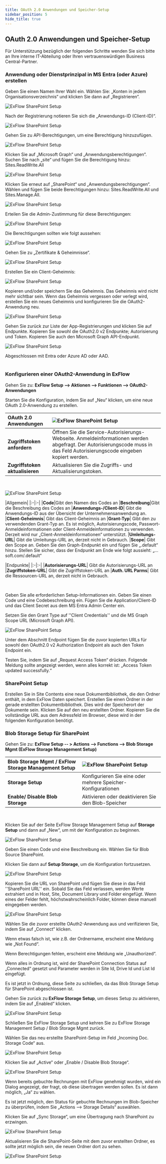 ```yaml
---
title: OAuth 2.0 Anwendungen und Speicher-Setup
sidebar_position: 5
hide_title: true
---
```

## OAuth 2.0 Anwendungen und Speicher-Setup

Für Unterstützung bezüglich der folgenden Schritte wenden Sie sich bitte an Ihre interne IT-Abteilung oder Ihren vertrauenswürdigen Business Central-Partner.

### Anwendung oder Dienstprinzipal in MS Entra (oder Azure) erstellen

Geben Sie einen Namen Ihrer Wahl ein. Wählen Sie: „Konten in jedem Organisationsverzeichnis“ und klicken Sie dann auf „Registrieren“.
 
![ExFlow SharePoint Setup](@site/static/img/media/sharepoint-setup-001.png)<br/>

Nach der Registrierung notieren Sie sich die „Anwendungs-ID (Client-ID)“.
 
![ExFlow SharePoint Setup](@site/static/img/media/sharepoint-setup-002.png)<br/>

Gehen Sie zu API-Berechtigungen, um eine Berechtigung hinzuzufügen.
 
![ExFlow SharePoint Setup](@site/static/img/media/sharepoint-setup-003.png)<br/>

Klicken Sie auf „Microsoft Graph“ und „Anwendungsberechtigungen“. <br/>
Suchen Sie nach „site“ und fügen Sie die Berechtigung hinzu: Sites.ReadWrite.All<br/>

 
![ExFlow SharePoint Setup](@site/static/img/media/sharepoint-setup-004.png)<br/>

Klicken Sie erneut auf „SharePoint“ und „Anwendungsberechtigungen“. <br/>
Wählen und fügen Sie beide Berechtigungen hinzu: Sites.ReadWrite.All und Sites.Manage.All. <br/>

 ![ExFlow SharePoint Setup](@site/static/img/media/sharepoint-setup-005.png)<br/>

Erteilen Sie die Admin-Zustimmung für diese Berechtigungen:

 
![ExFlow SharePoint Setup](@site/static/img/media/sharepoint-setup-006.png)<br/>

Die Berechtigungen sollten wie folgt aussehen:
 
![ExFlow SharePoint Setup](@site/static/img/media/sharepoint-setup-007.png)<br/>

Gehen Sie zu „Zertifikate & Geheimnisse“.
 
![ExFlow SharePoint Setup](@site/static/img/media/sharepoint-setup-008.png)<br/>

Erstellen Sie ein Client-Geheimnis:
 
![ExFlow SharePoint Setup](@site/static/img/media/sharepoint-setup-009.png)<br/>

Kopieren und/oder speichern Sie das Geheimnis. Das Geheimnis wird nicht mehr sichtbar sein. Wenn das Geheimnis vergessen oder verlegt wird, erstellen Sie ein neues Geheimnis und konfigurieren Sie die OAuth2-Anwendung neu.
 
![ExFlow SharePoint Setup](@site/static/img/media/sharepoint-setup-010.png)<br/>

Gehen Sie zurück zur Liste der App-Registrierungen und klicken Sie auf Endpunkte.
Kopieren Sie sowohl die OAuth2.0 v2 Endpunkte; Autorisierung und Token. Kopieren Sie auch den Microsoft Graph API-Endpunkt.
<br/>

![ExFlow SharePoint Setup](@site/static/img/media/sharepoint-setup-011.png)<br/>

Abgeschlossen mit Entra oder Azure AD oder AAD.<br/><br/>

### Konfigurieren einer OAuth2-Anwendung in ExFlow

Gehen Sie zu: **ExFlow Setup --> Aktionen --> Funktionen --> OAuth2-Anwendungen**

Starten Sie die Konfiguration, indem Sie auf „Neu“ klicken, um eine neue OAuth 2.0-Anwendung zu erstellen.
 

| OAuth 2.0 Anwendungen|![ExFlow SharePoint Setup](@site/static/img/media/oauth-application-001.png)
|:-|:-|
|**Zugriffstoken anfordern**|Öffnen Sie die Service-Autorisierungs-Webseite. Anmeldeinformationen werden abgefragt. Der Autorisierungscode muss in das Feld Autorisierungscode eingeben kopiert werden.
|**Zugriffstoken aktualisieren**|Aktualisieren Sie die Zugriffs- und Aktualisierungstoken.
<br/>

![ExFlow SharePoint Setup](@site/static/img/media/oauth-application-002.png)<br/>

|Allgemein|
|:-|:-|
|**Code**|Gibt den Namen des Codes an
|**Beschreibung**|Gibt die Beschreibung des Codes an
|**Anwendungs-/Client-ID**| Gibt die Anwendungs-ID aus der Übersicht der Unternehmensanwendung an.
|**Client-Geheimnis**| Gibt das Client-Geheimnis an
|**Grant-Typ**| Gibt den zu verwendenden Grant-Typ an. Es ist möglich, Autorisierungscode, Passwort-Anmeldeinformationen oder Client-Anmeldeinformationen zu verwenden. Derzeit wird nur „Client-Anmeldeinformationen“ unterstützt.
|**Umleitungs-URL**| Gibt die Umleitungs-URL an, derzeit nicht in Gebrauch.
|**Scope**| Gibt den Scope an. Geben Sie den Graph-Endpunkt ein und fügen Sie „.default“ hinzu. Stellen Sie sicher, dass der Endpunkt am Ende wie folgt aussieht: „…soft.com/.default“
<br/>

|Endpunkte|
|:-|:-|
|**Autorisierungs-URL**| Gibt die Autorisierungs-URL an
|**Zugriffstoken-URL**| Gibt die Zugriffstoken-URL an
|**Auth. URL Parms**| Gibt die Ressourcen-URL an, derzeit nicht in Gebrauch.

<br/>

Geben Sie alle erforderlichen Setup-Informationen ein. Geben Sie einen Code und eine Codebeschreibung ein. Fügen Sie die Application/Client-ID und das Client Secret aus dem MS Entra Admin Center ein.

Setzen Sie den Grant Type auf ''Client Credentials'' und die MS Graph Scope URL (Microsoft Graph API). <br/>

![ExFlow SharePoint Setup](@site/static/img/media/oauth-application-003.png)<br/>

Unter dem Abschnitt Endpoint fügen Sie die zuvor kopierten URLs für sowohl den OAuth2.0 v2 Authorization Endpoint als auch den Token Endpoint ein. <br/>

Testen Sie, indem Sie auf „Request Access Token“ drücken. Folgende Meldung sollte angezeigt werden, wenn alles korrekt ist: „Access Token updated successfully.“ <br/>

### SharePoint Setup
Erstellen Sie in Site Contents eine neue Dokumentbibliothek, die den Ordner enthält, in dem ExFlow Daten speichert. Erstellen Sie einen Ordner in der gerade erstellten Dokumentbibliothek. Dies wird der Speicherort der Dokumente sein. Klicken Sie auf den neu erstellten Ordner. Kopieren Sie die vollständige URL aus dem Adressfeld im Browser, diese wird in der folgenden Konfiguration benötigt.

### Blob Storage Setup für SharePoint

Gehen Sie zu: **ExFlow Setup -- > Actions --> Functions --> Blob Storage Mgmt (ExFlow Storage Management Setup)** 

| Blob Storage Mgmt / ExFlow Storage Management Setup |![ExFlow SharePoint Setup](@site/static/img/media/storage-setup-002.png)
|:-|:-|
|**Storage Setup**|Konfigurieren Sie eine oder mehrere Speicher-Konfigurationen
|**Enable/ Disable Blob Storage**|Aktivieren oder deaktivieren Sie den Blob-Speicher

<br/>

Klicken Sie auf der Seite ExFlow Storage Management Setup auf **Storage Setup** und dann auf „New“, um mit der Konfiguration zu beginnen.

![ExFlow SharePoint Setup](@site/static/img/media/storage-setup-006.png)<br/>

Geben Sie einen Code und eine Beschreibung ein. Wählen Sie für Blob Source SharePoint.<br/>

Klicken Sie dann auf **Setup Storage**, um die Konfiguration fortzusetzen.

![ExFlow SharePoint Setup](@site/static/img/media/storage-setup-003.png)<br/>

Kopieren Sie die URL von SharePoint und fügen Sie diese in das Feld ''SharePoint URL'' ein. Sobald Sie das Feld verlassen, werden Werte extrahiert und in Host, Site, Document Library und Folder eingefügt. Wenn eines der Felder fehlt, höchstwahrscheinlich Folder, können diese manuell eingegeben werden. <br/>

![ExFlow SharePoint Setup](@site/static/img/media/storage-setup-004.png)<br/>

Wählen Sie die zuvor erstellte OAuth2-Anwendung aus und verifizieren Sie, indem Sie auf „Connect“ klicken. <br/>

Wenn etwas falsch ist, wie z.B. der Ordnername, erscheint eine Meldung wie „Not Found“. <br/>

Wenn Berechtigungen fehlen, erscheint eine Meldung wie „Unauthorized“. <br/>

Wenn alles in Ordnung ist, wird der SharePoint Connection Status auf „Connected“ gesetzt und Parameter werden in Site Id, Drive Id und List Id eingefügt. <br/>

Es ist jetzt in Ordnung, diese Seite zu schließen, da das Blob Storage Setup für SharePoint abgeschlossen ist. <br/>

Gehen Sie zurück zu **ExFlow Storage Setup**, um dieses Setup zu aktivieren, indem Sie auf „Enabled“ klicken. <br/>

![ExFlow SharePoint Setup](@site/static/img/media/storage-setup-007.png)<br/>

Schließen Sie ExFlow Storage Setup und kehren Sie zu ExFlow Storage Management Setup / Blob Storage Mgmt zurück.<br/>

Wählen Sie das neu erstellte SharePoint-Setup im Feld „Incoming Doc. Storage Code“ aus. <br/>

![ExFlow SharePoint Setup](@site/static/img/media/storage-setup-008.png)<br/>

Klicken Sie auf „Active“ oder „Enable / Disable Blob Storage“. <br/>

![ExFlow SharePoint Setup](@site/static/img/media/storage-setup-010.png)<br/>

Wenn bereits gebuchte Rechnungen mit ExFlow genehmigt wurden, wird ein Dialog angezeigt, der fragt, ob diese übertragen werden sollen. Es ist dann möglich, „Ja“ zu wählen. <br/>

Es ist jetzt möglich, den Status für gebuchte Rechnungen im Blob-Speicher zu überprüfen, indem Sie „Actions --> Storage Details“ auswählen. <br/>

Klicken Sie auf „Sync Storage“, um eine Übertragung nach SharePoint zu erzwingen. <br/>

![ExFlow SharePoint Setup](@site/static/img/media/storage-setup-009.png)<br/>

Aktualisieren Sie die SharePoint-Seite mit dem zuvor erstellten Ordner, es sollte jetzt möglich sein, die neuen Ordner dort zu sehen. <br/>

![ExFlow SharePoint Setup](@site/static/img/media/storage-setup-005.png)<br/>

